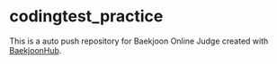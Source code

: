 # codingtest_practice
This is a auto push repository for Baekjoon Online Judge created with [BaekjoonHub](https://github.com/BaekjoonHub/BaekjoonHub).
